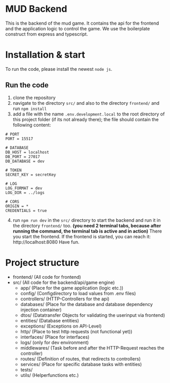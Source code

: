 # MUD Backend
This is the backend of the mud game. It contains the api for the frontend and the application logic to control the game. We use the boilerplate construct from express and typescript.

# Installation & start
To run the code, please install the newest `node js`.

  ## Run the code
  1. clone the repository
  2. navigate to the directory `src/` and also to the directory `frontend/` and run `npm install`
  3. add a file with the name `.env.development.local` to the root directory of this project folder (if its not already there); the file should contain the following content:
   
    # PORT
    PORT = 15517

    # DATABASE
    DB_HOST = localhost
    DB_PORT = 27017
    DB_DATABASE = dev

    # TOKEN
    SECRET_KEY = secretKey

    # LOG
    LOG_FORMAT = dev
    LOG_DIR = ../logs

    # CORS
    ORIGIN = *
    CREDENTIALS = true
  4. run `npm run dev` in the `src/` directory to start the backend and run it in the directory `frontend/` too. **(you need 2 terminal tabs, because after running the command, the terminal tab is active and in action)** There you start the frontend. If the frontend is started, you can reach it: http://localhost:8080
  Have fun.

# Project structure
- frontend/ (All code for frontend)
- src/ (All code for the backend/api/game engine)
  - app/ (Place for the game application (logic etc.))
  - config/ (Configdirectory to load values from .env files)
  - controllers/ (HTTP-Controllers for the api)
  - databases/ (Place for the database and database dependency injection container)
  - dtos/ (Datatransfer Objects for validating the userinput via frontend)
  - entities/ (Database entities)
  - exceptions/ (Exceptions on API-Level)
  - http/ (Place to test http requests (not functional yet))
  - interfaces/ (Place for interfaces)
  - logs/ (only for dev environment)
  - middlewares/ (Task before and after the HTTP-Request reaches the controller)
  - routes/ (Definition of routes, that redirects to controllers)
  - services/ (Place for specific database tasks with entities)
  - tests/
  - utils/ (Helperfunctions etc.)
